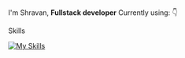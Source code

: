 
I'm Shravan, **Fullstack developer** Currently using: 👇

Skills

[![My Skills](https://skillicons.dev/icons?i=typescript,golang,nestjs,nextjs,kafka,aws,githubactions,docker,postgres,mongodb,redis&theme=dark)](https://skillicons.dev)

